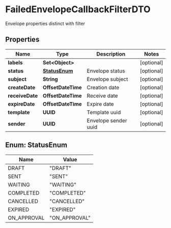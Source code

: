 

# FailedEnvelopeCallbackFilterDTO

Envelope properties distinct with filter

## Properties

| Name | Type | Description | Notes |
|------------ | ------------- | ------------- | -------------|
|**labels** | **Set&lt;Object&gt;** |  |  [optional] |
|**status** | [**StatusEnum**](#StatusEnum) | Envelope status |  [optional] |
|**subject** | **String** | Envelope subject |  [optional] |
|**createDate** | **OffsetDateTime** | Creation date |  [optional] |
|**receiveDate** | **OffsetDateTime** | Receive date |  [optional] |
|**expireDate** | **OffsetDateTime** | Expire date |  [optional] |
|**template** | **UUID** | Template uuid |  [optional] |
|**sender** | **UUID** | Envelope sender uuid |  [optional] |



## Enum: StatusEnum

| Name | Value |
|---- | -----|
| DRAFT | &quot;DRAFT&quot; |
| SENT | &quot;SENT&quot; |
| WAITING | &quot;WAITING&quot; |
| COMPLETED | &quot;COMPLETED&quot; |
| CANCELLED | &quot;CANCELLED&quot; |
| EXPIRED | &quot;EXPIRED&quot; |
| ON_APPROVAL | &quot;ON_APPROVAL&quot; |



